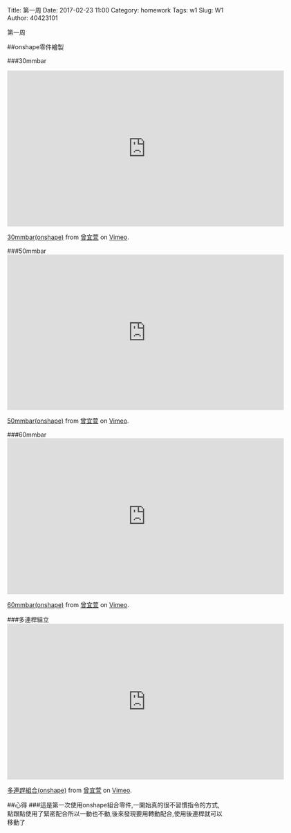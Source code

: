 Title: 第一周
Date: 2017-02-23 11:00
Category: homework
Tags: w1
Slug: W1
Author: 40423101

第一周

<!-- PELICAN_END_SUMMARY -->
##onshape零件繪製

###30mmbar
<iframe src="https://player.vimeo.com/video/207445021" width="640" height="360" frameborder="0" webkitallowfullscreen mozallowfullscreen allowfullscreen></iframe>
<p><a href="https://vimeo.com/207445021">30mmbar(onshape)</a> from <a href="https://vimeo.com/user44207266">曾宜萱</a> on <a href="https://vimeo.com">Vimeo</a>.</p>
###50mmbar
<iframe src="https://player.vimeo.com/video/207445077" width="640" height="359" frameborder="0" webkitallowfullscreen mozallowfullscreen allowfullscreen></iframe>
<p><a href="https://vimeo.com/207445077">50mmbar(onshape)</a> from <a href="https://vimeo.com/user44207266">曾宜萱</a> on <a href="https://vimeo.com">Vimeo</a>.</p>
###60mmbar
<iframe src="https://player.vimeo.com/video/207445212" width="640" height="360" frameborder="0" webkitallowfullscreen mozallowfullscreen allowfullscreen></iframe>
<p><a href="https://vimeo.com/207445212">60mmbar(onshape)</a> from <a href="https://vimeo.com/user44207266">曾宜萱</a> on <a href="https://vimeo.com">Vimeo</a>.</p>
###多連桿組立
<iframe src="https://player.vimeo.com/video/207445299" width="640" height="360" frameborder="0" webkitallowfullscreen mozallowfullscreen allowfullscreen></iframe>
<p><a href="https://vimeo.com/207445299">多連趕組合(onshape)</a> from <a href="https://vimeo.com/user44207266">曾宜萱</a> on <a href="https://vimeo.com">Vimeo</a>.</p>

##心得
###這是第一次使用onshape組合零件,一開始真的很不習慣指令的方式,點跟點使用了緊密配合所以一動也不動,後來發現要用轉動配合,使用後連桿就可以移動了

